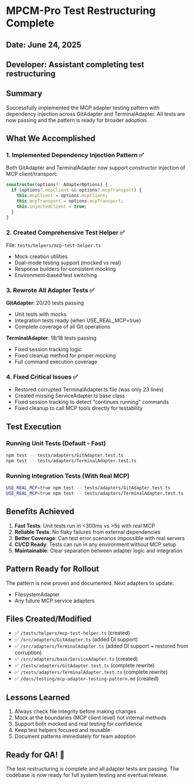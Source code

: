 # MPCM-Pro Test Restructuring Complete

## Date: June 24, 2025
## Developer: Assistant completing test restructuring

## Summary
Successfully implemented the MCP adapter testing pattern with dependency injection across GitAdapter and TerminalAdapter. All tests are now passing and the pattern is ready for broader adoption.

## What We Accomplished

### 1. Implemented Dependency Injection Pattern ✅
Both GitAdapter and TerminalAdapter now support constructor injection of MCP client/transport:
```typescript
constructor(options?: AdapterOptions) {
  if (options?.mcpClient && options?.mcpTransport) {
    this.mcpClient = options.mcpClient;
    this.mcpTransport = options.mcpTransport;
    this.injectedClient = true;
  }
}
```

### 2. Created Comprehensive Test Helper ✅
File: `tests/helpers/mcp-test-helper.ts`
- Mock creation utilities
- Dual-mode testing support (mocked vs real)
- Response builders for consistent mocking
- Environment-based test switching

### 3. Rewrote All Adapter Tests ✅
**GitAdapter**: 20/20 tests passing
- Unit tests with mocks
- Integration tests ready (when USE_REAL_MCP=true)
- Complete coverage of all Git operations

**TerminalAdapter**: 18/18 tests passing
- Fixed session tracking logic
- Fixed cleanup method for proper mocking
- Full command execution coverage

### 4. Fixed Critical Issues ✅
- Restored corrupted TerminalAdapter.ts file (was only 23 lines)
- Created missing ServiceAdapter.ts base class
- Fixed session tracking to detect "continues running" commands
- Fixed cleanup to call MCP tools directly for testability

## Test Execution

### Running Unit Tests (Default - Fast)
```bash
npm test -- tests/adapters/GitAdapter.test.ts
npm test -- tests/adapters/TerminalAdapter.test.ts
```

### Running Integration Tests (With Real MCP)
```bash
USE_REAL_MCP=true npm test -- tests/adapters/GitAdapter.test.ts
USE_REAL_MCP=true npm test -- tests/adapters/TerminalAdapter.test.ts
```

## Benefits Achieved

1. **Fast Tests**: Unit tests run in <300ms vs >5s with real MCP
2. **Reliable Tests**: No flaky failures from external dependencies
3. **Better Coverage**: Can test error scenarios impossible with real servers
4. **CI/CD Ready**: Tests can run in any environment without MCP setup
5. **Maintainable**: Clear separation between adapter logic and integration

## Pattern Ready for Rollout

The pattern is now proven and documented. Next adapters to update:
- FilesystemAdapter
- Any future MCP service adapters

## Files Created/Modified
- ✅ `/tests/helpers/mcp-test-helper.ts` (created)
- ✅ `/src/adapters/GitAdapter.ts` (added DI support)
- ✅ `/src/adapters/TerminalAdapter.ts` (added DI support + restored from corruption)
- ✅ `/src/adapters/base/ServiceAdapter.ts` (created)
- ✅ `/tests/adapters/GitAdapter.test.ts` (complete rewrite)
- ✅ `/tests/adapters/TerminalAdapter.test.ts` (complete rewrite)
- ✅ `/docs/testing/mcp-adapter-testing-pattern.md` (created)

## Lessons Learned
1. Always check file integrity before making changes
2. Mock at the boundaries (MCP client level) not internal methods
3. Support both mocked and real testing for confidence
4. Keep test helpers focused and reusable
5. Document patterns immediately for team adoption

## Ready for QA! 🎉
The test restructuring is complete and all adapter tests are passing. The codebase is now ready for full system testing and eventual release.
